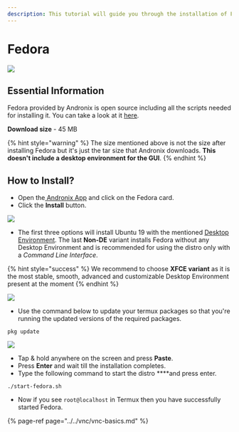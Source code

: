 ```yaml
---
description: This tutorial will guide you through the installation of Fedora.
---
```


# Fedora

![](../../.gitbook/assets/fedora_banner.png)

## Essential Information

Fedora provided by Andronix is open source including all the scripts needed for installing it. You can take a look at it [here](https://github.com/AndronixApp/AndronixOrigin).

**Download size** - 45 MB

{% hint style="warning" %}
The size mentioned above is not the size after installing Fedora but it's just the tar size that Andronix downloads. **This doesn't include a desktop environment for the GUI**.
{% endhint %}

## How to Install?

* Open the[ Andronix App](https://andronix.app/) and click on the Fedora card.
* Click the **Install** button.

![](../../.gitbook/assets/fedora.png)

* The first three options will install Ubuntu 19 with the mentioned [Desktop Environment](https://en.wikipedia.org/wiki/Desktop_environment). The last **Non-DE** variant installs Fedora without any Desktop Environment and is recommended for using the distro only with a _Command Line Interface_.

{% hint style="success" %}
We recommend to choose **XFCE variant** as it is the most stable, smooth, advanced and customizable Desktop Environment present at the moment
{% endhint %}

![](../../.gitbook/assets/fedora_inst.png)

* Use the command below to update your termux packages so that you're running the updated versions of the required packages.

```text
pkg update
```

![](../../.gitbook/assets/termux-1.png)

* Tap & hold anywhere on the screen and press **Paste**.
* Press **Enter** and wait till the installation completes. 
* Type the following command to start the distro ****and press enter.

```text
./start-fedora.sh
```

* Now if you see `root@localhost` in Termux then you have successfully started Fedora.

{% page-ref page="../../vnc/vnc-basics.md" %}

